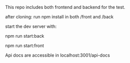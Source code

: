 This repo includes both frontend and backend for the test.


after cloning: run npm install in both /front and /back

start the dev server with:

npm run start:back 

npm run start:front

Api docs are accessible in localhost:3001/api-docs
